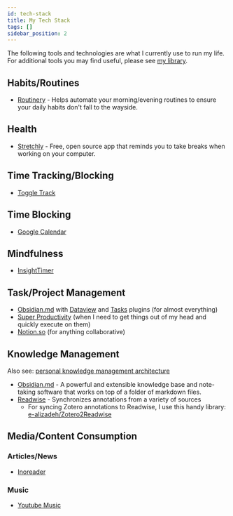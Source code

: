 ```yaml
---
id: tech-stack
title: My Tech Stack
tags: []
sidebar_position: 2
---
```


The following tools and technologies are what I currently use to run my life. For additional tools you may find useful, please see [my library](./library).

## Habits/Routines

- [Routinery](https://play.google.com/store/apps/details?id=com.alt.goodmorning) - Helps automate your morning/evening routines to ensure your daily habits don't fall to the wayside.

## Health

- [Stretchly](https://hovancik.net/stretchly/) - Free, open source app that reminds you to take breaks when working on your computer.

## Time Tracking/Blocking

- [Toggle Track](https://toggl.com/)

## Time Blocking

- [Google Calendar](https://calendar.google.com/calendar/u/0/r)

## Mindfulness

- [InsightTimer](https://insighttimer.com/)

## Task/Project Management

- [Obsidian.md](https://obsidian.md/) with [Dataview](https://github.com/blacksmithgu/obsidian-dataview) and [Tasks](https://github.com/obsidian-tasks-group/obsidian-tasks) plugins (for almost everything)
- [Super Productivity](https://super-productivity.com/) (when I need to get things out of my head and quickly execute on them)
- [Notion.so](https://www.notion.so/) (for anything collaborative)

## Knowledge Management

Also see: [personal knowledge management architecture](docs/personal-knowledge-management-architecture.mdx)

- [Obsidian.md](https://obsidian.md/) - A powerful and extensible knowledge base and note-taking software that works on top of a folder of markdown files.
- [Readwise](https://readwise.io/) - Synchronizes annotations from a variety of sources
  - For syncing Zotero annotations to Readwise, I use this handy library: [e-alizadeh/Zotero2Readwise](https://github.com/e-alizadeh/Zotero2Readwise)

## Media/Content Consumption

### Articles/News

- [Inoreader](https://www.inoreader.com/)

### Music

- [Youtube Music](https://music.youtube.com/)
